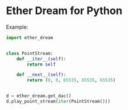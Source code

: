# Ether Dream for Python

Example:

```python
import ether_dream


class PointStream:
    def __iter__(self):
        return self

    def __next__(self):
        return (0, 0, 65535, 65535, 65535)


d = ether_dream.get_dac()
d.play_point_stream(iter(PointStream()))
```
